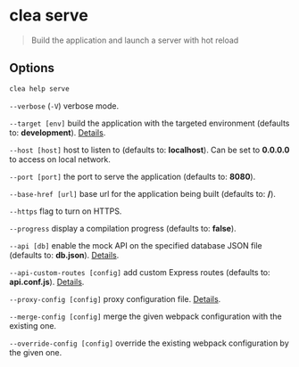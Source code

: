 # clea serve

> Build the application and launch a server with hot reload

## Options

```bash
clea help serve
```

`--verbose` (`-V`) verbose mode.

`--target [env]` build the application with the targeted environment (defaults to: **development**). [Details](../more/environments.md).

`--host [host]` host to listen to (defaults to: **localhost**). Can be set to **0.0.0.0** to access on local network.

`--port [port]` the port to serve the application (defaults to: **8080**).

`--base-href [url]` base url for the application being built (defaults to: **/**).
  
`--https` flag to turn on HTTPS.

`--progress` display a compilation progress (defaults to: **false**).

`--api [db]` enable the mock API on the specified database JSON file (defaults to: **db.json**). [Details](../more/api.md).

`--api-custom-routes [config]` add custom Express routes (defaults to: **api.conf.js**). [Details](../more/api.md).

`--proxy-config [config]` proxy configuration file. [Details](../more/proxy.md).

`--merge-config [config]` merge the given webpack configuration with the existing one.

`--override-config [config]` override the existing webpack configuration by the given one.
